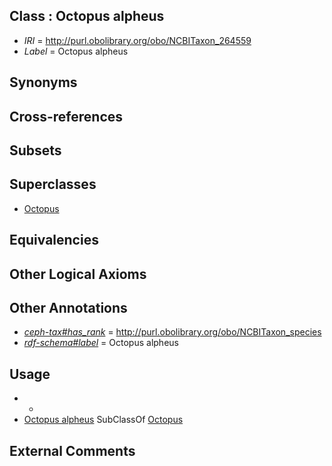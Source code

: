 
## Class : Octopus alpheus

 * *IRI* = http://purl.obolibrary.org/obo/NCBITaxon_264559
 * *Label* = Octopus alpheus

## Synonyms


## Cross-references


## Subsets


## Superclasses

 * [Octopus](../../NCBITaxon/43/NCBITaxon_6643.md)

## Equivalencies


## Other Logical Axioms


## Other Annotations

 * *[ceph-tax#has_rank](../../ceph-tax#has/nk/ceph-tax#has_rank.md)* = http://purl.obolibrary.org/obo/NCBITaxon_species
 * *[rdf-schema#label](../../el/rdf-schema#label.md)* = Octopus alpheus

## Usage

 * -
 * [Octopus alpheus](../../NCBITaxon/59/NCBITaxon_264559.md) SubClassOf [Octopus](../../NCBITaxon/43/NCBITaxon_6643.md)

## External Comments


